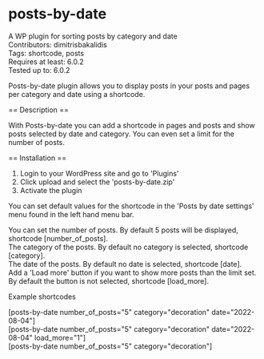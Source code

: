 # posts-by-date


A WP plugin for sorting posts by category and date<br/>
Contributors: dimitrisbakalidis<br/>
Tags: shortcode, posts<br/>
Requires at least: 6.0.2<br/>
Tested up to: 6.0.2<br/>

Posts-by-date plugin allows you to display posts in your posts and pages per category and date using a shortcode.

== Description ==

With Posts-by-date you can add a shortcode in pages and posts and show posts selected by date and category. You can even set a limit for the number of posts. 

== Installation ==

1. Login to your WordPress site and go to 'Plugins'
2. Click upload and select the 'posts-by-date.zip' 
3. Activate the plugin 

You can set default values for the shortcode in the 'Posts by date settings' menu found in the left hand menu bar. 

You can set the number of posts. By default 5 posts will be displayed, shortcode [number_of_posts].<br />
The category of the posts. By default no category is selected, shortcode [category].<br />
The date of the posts. By default no date is selected, shortcode [date].<br />
Add a 'Load more' button if you want to show more posts than the limit set. By default the button is not selected, shortcode [load_more].<br />

Example shortcodes

[posts-by-date number_of_posts="5" category="decoration" date="2022-08-04"]<br/>
[posts-by-date number_of_posts="5" category="decoration" date="2022-08-04" load_more="1"]<br/>
[posts-by-date number_of_posts="5" category="decoration"]
